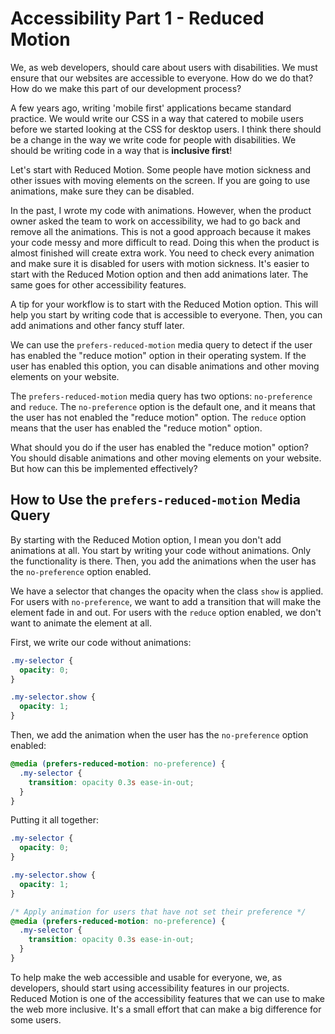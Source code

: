 # Accessibility Part 1 - Reduced Motion

We, as web developers, should care about users with disabilities. We must ensure that our websites are accessible to everyone. How do we do that? How do we make this part of our development process?

A few years ago, writing 'mobile first' applications became standard practice. We would write our CSS in a way that catered to mobile users before we started looking at the CSS for desktop users. I think there should be a change in the way we write code for people with disabilities. We should be writing code in a way that is **inclusive first**!

Let's start with Reduced Motion. Some people have motion sickness and other issues with moving elements on the screen. If you are going to use animations, make sure they can be disabled.

In the past, I wrote my code with animations. However, when the product owner asked the team to work on accessibility, we had to go back and remove all the animations. This is not a good approach because it makes your code messy and more difficult to read. Doing this when the product is almost finished will create extra work. You need to check every animation and make sure it is disabled for users with motion sickness. It's easier to start with the Reduced Motion option and then add animations later. The same goes for other accessibility features.

A tip for your workflow is to start with the Reduced Motion option. This will help you start by writing code that is accessible to everyone. Then, you can add animations and other fancy stuff later.

We can use the `prefers-reduced-motion` media query to detect if the user has enabled the "reduce motion" option in their operating system. If the user has enabled this option, you can disable animations and other moving elements on your website.

The `prefers-reduced-motion` media query has two options: `no-preference` and `reduce`. The `no-preference` option is the default one, and it means that the user has not enabled the "reduce motion" option. The `reduce` option means that the user has enabled the "reduce motion" option.

What should you do if the user has enabled the "reduce motion" option? You should disable animations and other moving elements on your website. But how can this be implemented effectively?

## How to Use the `prefers-reduced-motion` Media Query

By starting with the Reduced Motion option, I mean you don't add animations at all. You start by writing your code without animations. Only the functionality is there. Then, you add the animations when the user has the `no-preference` option enabled.

We have a selector that changes the opacity when the class `show` is applied. For users with `no-preference`, we want to add a transition that will make the element fade in and out. For users with the `reduce` option enabled, we don't want to animate the element at all.

First, we write our code without animations:

```css
.my-selector {
  opacity: 0;
}

.my-selector.show {
  opacity: 1;
}
```

Then, we add the animation when the user has the `no-preference` option enabled:

```css
@media (prefers-reduced-motion: no-preference) {
  .my-selector {
    transition: opacity 0.3s ease-in-out;
  }
}
```

Putting it all together:

```css
.my-selector {
  opacity: 0;
}

.my-selector.show {
  opacity: 1;
}

/* Apply animation for users that have not set their preference */
@media (prefers-reduced-motion: no-preference) {
  .my-selector {
    transition: opacity 0.3s ease-in-out;
  }
}
```

To help make the web accessible and usable for everyone, we, as developers, should start using accessibility features in our projects. Reduced Motion is one of the accessibility features that we can use to make the web more inclusive. It's a small effort that can make a big difference for some users.
